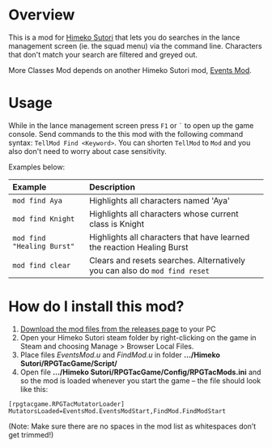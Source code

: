 # Overview
This is a mod for [Himeko Sutori](https://himekosutori.com/) that lets you do searches in the lance management screen (ie. the squad menu) via the command line. Characters that don't match your search are filtered and greyed out.

More Classes Mod depends on another Himeko Sutori mod, [Events Mod](https://github.com/solimodsthings/EventsMod).

# Usage
While in the lance management screen press ```F1``` or ``` ` ``` to open up the game console. Send commands to the this mod with the following command syntax: ``` TellMod Find <Keyword> ```. You can shorten ``` TellMod ``` to ``` Mod ``` and you also don't need to worry about case sensitivity. 

Examples below:

| Example | Description |
|:--|:--|
|``` mod find Aya ``` | Highlights all characters named 'Aya' |
|``` mod find Knight ``` | Highlights all characters whose current class is Knight |
|``` mod find "Healing Burst" ``` | Highlights all characters that have learned the reaction Healing Burst |
|``` mod find clear ``` | Clears and resets searches. Alternatively you can also do ``` mod find reset ``` |

# How do I install this mod?
1.  [Download the mod files from the releases page](https://github.com/solimodsthings/MoreClassesMod/releases) to your PC
2.	Open your Himeko Sutori steam folder by right-clicking on the game in Steam and choosing Manage > Browser Local Files.
3.	Place files <i>EventsMod.u</i> and <i>FindMod.u</i> in folder <b>…/Himeko Sutori/RPGTacGame/Script/</b>
4.	Open file <b>…/Himeko Sutori/RPGTacGame/Config/RPGTacMods.ini</b> and so the mod is loaded whenever you start the game – the file should look like this:

```
[rpgtacgame.RPGTacMutatorLoader]
MutatorsLoaded=EventsMod.EventsModStart,FindMod.FindModStart
```

(Note: Make sure there are no spaces in the mod list as whitespaces don’t get trimmed!)
